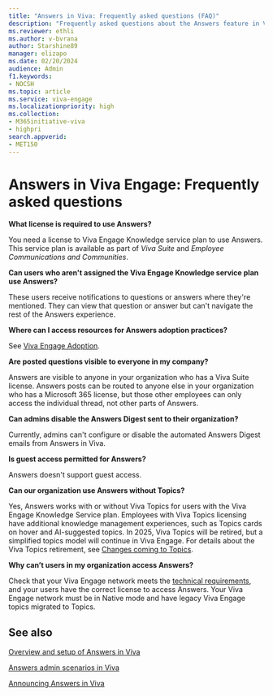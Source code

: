 ```yaml
---
title: "Answers in Viva: Frequently asked questions (FAQ)"
description: "Frequently asked questions about the Answers feature in Viva."
ms.reviewer: ethli
ms.author: v-bvrana
author: Starshine89
manager: elizapo
ms.date: 02/20/2024
audience: Admin
f1.keywords:
- NOCSH
ms.topic: article
ms.service: viva-engage
ms.localizationpriority: high
ms.collection:  
- M365initiative-viva
- highpri
search.appverid:
- MET150
---
```


# Answers in Viva Engage: Frequently asked questions

**What license is required to use Answers?**

You need a license to Viva Engage Knowledge service plan to use Answers. This service plan is available as part of _Viva Suite_ and _Employee Communications and Communities_.

**Can users who aren't assigned the Viva Engage Knowledge service plan use Answers?**

These users receive notifications to questions or answers where they're mentioned. They can view that question or answer but can't navigate the rest of the Answers experience.

**Where can I access resources for Answers adoption practices?**

See [Viva Engage Adoption](https://adoption.microsoft.com/yammer/).

**Are posted questions visible to everyone in my company?**

Answers are visible to anyone in your organization who has a Viva Suite license. Answers posts can be routed to anyone else in your organization who has a Microsoft 365 license, but those other employees can only access the individual thread, not other parts of Answers.

**Can admins disable the Answers Digest sent to their organization?**

Currently, admins can't configure or disable the automated Answers Digest emails from Answers in Viva.

**Is guest access permitted for Answers?**

Answers doesn't support guest access.

**Can our organization use Answers without Topics?**

Yes, Answers works with or without Viva Topics for users with the Viva Engage Knowledge Service plan. Employees with Viva Topics licensing have additional knowledge management experiences, such as Topics cards on hover and AI-suggested topics. In 2025, Viva Topics will be retired, but a simplified topics model will continue in Viva Engage. For details about the Viva Topics retirement, see [Changes coming to Topics](/microsoft-365/topics/changes-coming-to-topics?view=o365-worldwide).

**Why can’t users in my organization access Answers?**

Check that your Viva Engage network meets the [technical requirements](/viva/engage/eac-answers-overview-setup), and your users have the correct license to access Answers. Your Viva Engage network must be in Native mode and have legacy Viva Engage topics migrated to Topics.

## See also

[Overview and setup of Answers in Viva](/Viva/engage/eac-answers-overview-setup)

[Answers admin scenarios in Viva](/Viva/engage/eac-answers-admin-scenarios)

[Announcing Answers in Viva](https://techcommunity.microsoft.com/t5/microsoft-viva-blog/announcing-answers-in-microsoft-viva/ba-p/3634288)